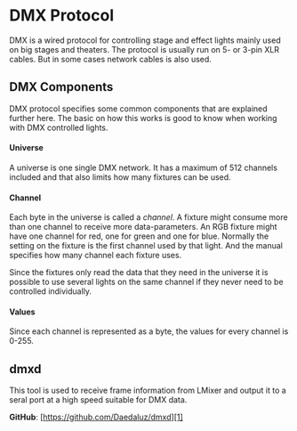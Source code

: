 # DMX Protocol

DMX is a wired protocol for controlling stage and effect lights mainly used on
big stages and theaters. The protocol is usually run on 5- or 3-pin XLR cables.
But in some cases network cables is also used.


## DMX Components

DMX protocol specifies some common components that are explained further here.
The basic on how this works is good to know when working with DMX controlled
lights.

#### Universe

A universe is one single DMX network. It has a maximum of 512 channels included
and that also limits how many fixtures can be used.

#### Channel

Each byte in the universe is called a *channel*. A fixture might consume more
than one channel to receive more data-parameters. An RGB fixture might have one
channel for red, one for green and one for blue. Normally the setting on the
fixture is the first channel used by that light. And the manual specifies how
many channel each fixture uses.

Since the fixtures only read the data that they need in the universe it is
possible to use several lights on the same channel if they never need to be
controlled individually.

#### Values

Since each channel is represented as a byte, the values for every channel is
0-255.

## dmxd

This tool is used to receive frame information from LMixer and output it to a
seral port at a high speed suitable for DMX data.

**GitHub**: [https://github.com/Daedaluz/dmxd][1]

[1]: https://github.com/Daedaluz/lmixer
